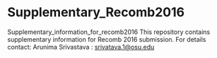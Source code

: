 # Supplementary_Recomb2016
Supplementary_information_for_recomb2016
This repository contains supplementary information for Recomb 2016 submission.
For details contact: Arunima Srivastava : srivatava.1@osu.edu

